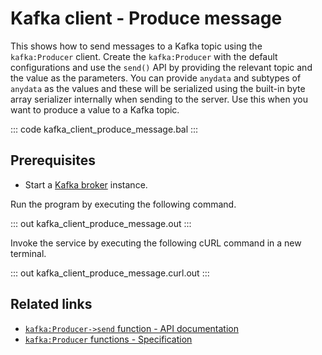 # Kafka client - Produce message

This shows how to send messages to a Kafka topic using the `kafka:Producer` client. Create the `kafka:Producer` with the default configurations and use the `send()` API by providing the relevant topic and the value as the parameters. You can provide `anydata` and subtypes of `anydata` as the values and these will be serialized using the built-in byte array serializer internally when sending to the server. Use this when you want to produce a value to a Kafka topic.

::: code kafka_client_produce_message.bal :::

## Prerequisites
- Start a [Kafka broker](https://kafka.apache.org/quickstart) instance.

Run the program by executing the following command.

::: out kafka_client_produce_message.out :::

Invoke the service by executing the following cURL command in a new terminal.

::: out kafka_client_produce_message.curl.out :::

## Related links
- [`kafka:Producer->send` function - API documentation](https://lib.ballerina.io/ballerinax/kafka/latest/clients/Producer#send)
- [`kafka:Producer` functions - Specification](https://github.com/ballerina-platform/module-ballerinax-kafka/blob/master/docs/spec/spec.md#33-functions)
